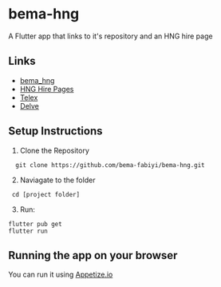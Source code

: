 # bema-hng

A Flutter app that links to it's repository and an HNG hire page

## Links

- [bema_hng](https://github.com/bema-fabiyi/bema-hng/tree/main/bema_hng)
- [HNG Hire Pages](https://hng.tech/)
- [Telex](https://telex.hng.tech/)
- [Delve](https://delve.hng.tech/)

## Setup Instructions
1. Clone the Repository
 ```
   git clone https://github.com/bema-fabiyi/bema-hng.git
```
2. Naviagate to the folder
 ```
  cd [project folder]
 ```
3. Run:
```
flutter pub get
flutter run
```

## Running the app on your browser
You can run it using [Appetize.io](https://appetize.io/app/b_s7zuyrczd3jcx22mydlwr43kba)

